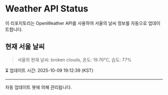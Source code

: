 
# Weather API Status

이 리포지토리는 OpenWeather API를 사용하여 서울의 날씨 정보를 자동으로 업데이트합니다.

## 현재 서울 날씨
> 서울의 현재 날씨: broken clouds, 온도: 19.76°C, 습도: 77%

⏳ 업데이트 시간: 2025-10-09 19:12:39 (KST)

---
자동 업데이트 봇에 의해 관리됩니다.
